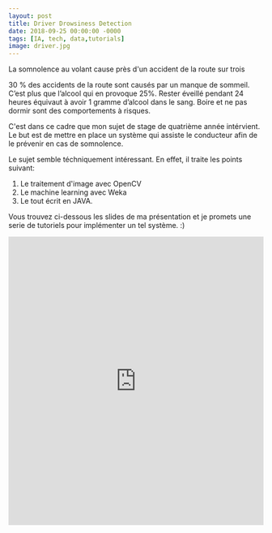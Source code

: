 ```yaml
---
layout: post
title: Driver Drowsiness Detection
date: 2018-09-25 00:00:00 -0000
tags: [IA, tech, data,tutorials]
image: driver.jpg
---
```

<style>
.responsive-wrap iframe{ max-width: 100%;}
</style>

La somnolence au volant cause près d'un accident de la route sur trois

30 % des accidents de la route sont causés par un manque de sommeil. 
C’est plus que l’alcool qui en provoque 25%. Rester éveillé pendant 24 heures équivaut à avoir 1 gramme d’alcool dans le sang. 
Boire et ne pas dormir sont des comportements à risques.

C'est dans ce cadre que mon sujet de stage de quatrième année intérvient. Le but est de mettre en place un système 
qui assiste le conducteur afin de le prévenir en cas de somnolence.

Le sujet semble téchniquement intéressant. En effet, il traite les points suivant:

1. Le traitement d'image avec OpenCV 
2. Le machine learning avec Weka
3. Le tout écrit en JAVA.

Vous trouvez ci-dessous les slides de ma présentation et je promets une serie de tutoriels pour implémenter un tel système. :) 

<div class="responsive-wrap">
<!-- this is the embed code provided by Google -->
 <iframe src="https://docs.google.com/presentation/d/e/2PACX-1vQJrOZC4P9Bf8CO429aKyHUAo2__F6_Uivy8bNYNftoAyY6KL4FP-V-AcjUU3xHA4gs4v8rLg9lJySp/embed?start=true&loop=true&delayms=3000" frameborder="0" width="960" height="569" allowfullscreen="true" mozallowfullscreen="true" webkitallowfullscreen="true"></iframe>
<!-- Google embed ends -->
</div>

